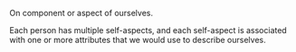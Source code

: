On component or aspect of ourselves.

Each person has multiple self-aspects, and each self-aspect is associated with one or more attributes that we would use to describe ourselves.

